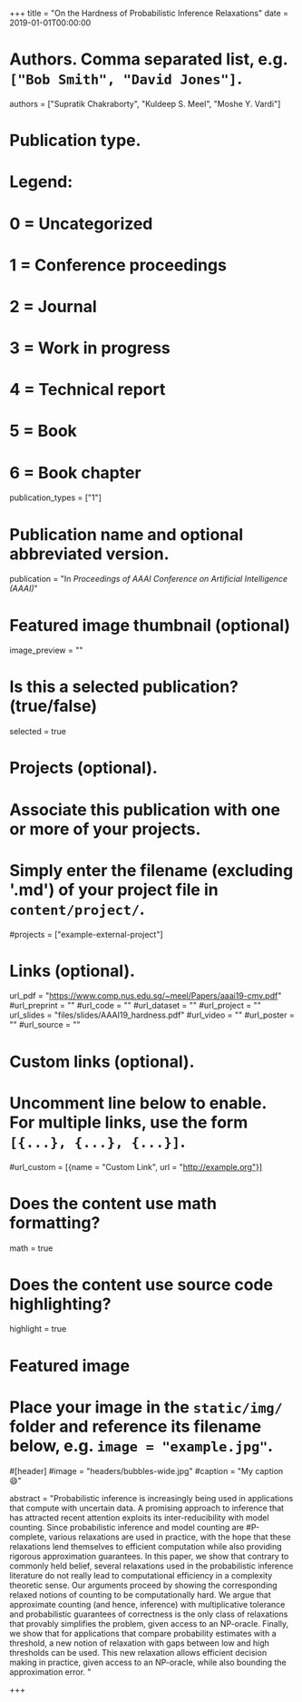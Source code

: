 +++
title = "On the Hardness of Probabilistic Inference Relaxations"
date = 2019-01-01T00:00:00

# Authors. Comma separated list, e.g. `["Bob Smith", "David Jones"]`.
authors = ["Supratik Chakraborty", "Kuldeep S. Meel", "Moshe Y. Vardi"]

# Publication type.
# Legend:
# 0 = Uncategorized
# 1 = Conference proceedings
# 2 = Journal
# 3 = Work in progress
# 4 = Technical report
# 5 = Book
# 6 = Book chapter
publication_types = ["1"]

# Publication name and optional abbreviated version.
publication = "In *Proceedings of AAAI Conference on Artificial Intelligence (AAAI)*"


# Featured image thumbnail (optional)
image_preview = ""

# Is this a selected publication? (true/false)
selected = true

# Projects (optional).
#   Associate this publication with one or more of your projects.
#   Simply enter the filename (excluding '.md') of your project file in `content/project/`.
#projects = ["example-external-project"]


# Links (optional).
url_pdf = "https://www.comp.nus.edu.sg/~meel/Papers/aaai19-cmv.pdf"
#url_preprint = ""
#url_code = ""
#url_dataset = ""
#url_project = ""
url_slides = "files/slides/AAAI19_hardness.pdf"
#url_video = ""
#url_poster = ""
#url_source = ""

# Custom links (optional).
#   Uncomment line below to enable. For multiple links, use the form `[{...}, {...}, {...}]`.
#url_custom = [{name = "Custom Link", url = "http://example.org"}]

# Does the content use math formatting?
math = true

# Does the content use source code highlighting?
highlight = true

# Featured image
# Place your image in the `static/img/` folder and reference its filename below, e.g. `image = "example.jpg"`.
#[header]
#image = "headers/bubbles-wide.jpg"
#caption = "My caption :smile:"

abstract = "Probabilistic inference is increasingly being used in applications that compute with uncertain data. A promising approach to inference that has attracted recent attention exploits its inter-reducibility with model counting. Since probabilistic inference and model counting are #P-complete, various relaxations are used in practice, with the hope that these relaxations lend themselves to efficient computation while also providing rigorous approximation guarantees. In this paper, we show that contrary to commonly held belief, several relaxations used in the probabilistic inference literature do not really lead to computational efficiency in a complexity theoretic sense. Our arguments proceed by showing the corresponding relaxed notions of counting to be computationally hard. We argue that approximate counting (and hence, inference) with multiplicative tolerance and probabilistic guarantees of correctness is the only class of relaxations that provably simplifies the problem, given access to an NP-oracle. Finally, we show that for applications that compare probability estimates with a threshold, a new notion of relaxation with gaps between low and high thresholds can be used. This new relaxation allows efficient decision making in practice, given access to an NP-oracle, while also bounding the approximation error. "

+++
